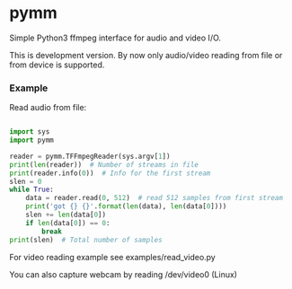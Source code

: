 # pymm
Simple Python3 ffmpeg interface for audio and video I/O.

This is development version. By now only audio/video reading from file or from device is supported.

### Example

Read audio from file:

```python

import sys
import pymm

reader = pymm.TFFmpegReader(sys.argv[1])
print(len(reader))  # Number of streams in file
print(reader.info(0))  # Info for the first stream
slen = 0
while True:
    data = reader.read(0, 512)  # read 512 samples from first stream
    print('got {} {}'.format(len(data), len(data[0])))
    slen += len(data[0])
    if len(data[0]) == 0:
        break
print(slen)  # Total number of samples


```

For video reading example see examples/read_video.py

You can also capture webcam by reading /dev/video0 (Linux)